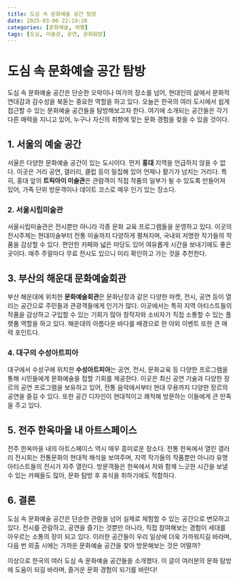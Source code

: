 ```yaml
---
title: 도심 속 문화예술 공간 탐방
date: 2025-03-06 22:19:28
categories: [문화예술, 여행]
tags: [도심, 미술관, 공연, 문화탐방]
---
```


# 도심 속 문화예술 공간 탐방

도심 속 문화예술 공간은 단순한 오락이나 여가의 장소를 넘어, 현대인의 삶에서 문화적 연대감과 감수성을 북돋는 중요한 역할을 하고 있다. 오늘은 한국의 여러 도시에서 쉽게 접근할 수 있는 문화예술 공간들을 탐방해보고자 한다. 여기에 소개되는 공간들은 각기 다른 매력을 지니고 있어, 누구나 자신의 취향에 맞는 문화 경험을 찾을 수 있을 것이다.

## 1. 서울의 예술 공간

서울은 다양한 문화예술 공간이 있는 도시이다. 먼저 **홍대** 지역을 언급하지 않을 수 없다. 이곳은 거리 공연, 갤러리, 클럽 등이 밀집해 있어 언제나 활기가 넘치는 거리다. 특히, 홍대 앞의 **트릭아이 미술관**은 관람객이 직접 작품의 일부가 될 수 있도록 만들어져 있어, 가족 단위 방문객이나 데이트 코스로 매우 인기 있는 장소다.

### 2. 서울시립미술관

서울시립미술관은 전시뿐만 아니라 각종 문화 교육 프로그램들을 운영하고 있다. 이곳의 전시주제는 현대미술부터 전통 미술까지 다양하게 펼쳐지며, 국내외 저명한 작가들의 작품을 감상할 수 있다. 편안한 카페와 넓은 마당도 있어 여유롭게 시간을 보내기에도 좋은 곳이다. 매주 주말마다 무료 전시도 있으니 미리 확인하고 가는 것을 추천한다.

## 3. 부산의 해운대 문화예술회관

부산 해운대에 위치한 **문화예술회관**은 문화난장과 같은 다양한 마켓, 전시, 공연 등이 열리는 공간으로 주민들과 관광객들에게 인기가 많다. 이곳에서는 특히 지역 아티스트들의 작품을 감상하고 구입할 수 있는 기회가 많아 창작자와 소비자가 직접 소통할 수 있는 플랫폼 역할을 하고 있다. 해운대의 아름다운 바다를 배경으로 한 야외 이벤트 또한 큰 매력 포인트다.

### 4. 대구의 수성아트피아

대구에서 수성구에 위치한 **수성아트피아**는 공연, 전시, 문화교육 등 다양한 프로그램을 통해 시민들에게 문화예술을 접할 기회를 제공한다. 이곳은 최신 공연 기술과 다양한 장르의 공연 프로그램을 보유하고 있어, 전통 음악에서부터 현대 무용까지 다양한 장르의 공연을 즐길 수 있다. 또한 공간 디자인이 현대적이고 쾌적해 방문하는 이들에게 큰 만족을 주고 있다.

## 5. 전주 한옥마을 내 아트스페이스

전주 한옥마을 내의 아트스페이스 역시 매우 흥미로운 장소다. 전통 한옥에서 열린 갤러리 전시회는 전통문화의 현대적 해석을 보여주며, 지역 작가들의 작품뿐만 아니라 유명 아티스트들의 전시가 자주 열린다. 방문객들은 한옥에서 차와 함께 느긋한 시간을 보낼 수 있는 카페들도 많아, 문화 탐방 후 휴식을 취하기에도 적합하다.

## 6. 결론

도심 속 문화예술 공간은 단순한 관람을 넘어 실제로 체험할 수 있는 공간으로 변모하고 있다. 전시를 관람하고, 공연을 즐기는 것뿐만 아니라, 직접 참여해보는 경험이 세대를 아우르는 소통의 장이 되고 있다. 이러한 공간들이 우리 일상에 더욱 가까워지길 바라며, 다음 번 외출 시에는 가까운 문화예술 공간을 찾아 방문해보는 것은 어떨까?

이상으로 한국의 여러 도심 속 문화예술 공간들을 소개했다. 이 글이 여러분의 문화 탐방에 도움이 되길 바라며, 즐거운 문화 경험이 되기를 바란다!